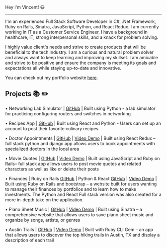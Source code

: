 Hey I'm Vincent! 😃

-------------------------------------------------------------------------------------------------------------------------------------------------------------------------

I'm an experienced Full Stack Software Developer in C#, .Net Framework, Ruby on Rails, Sinatra, JavaScript, Python, and React Redux. I am currently working in IT as a Customer Service Engineer. I have a background in healthcare, IT, strong interpersonal skills, and a knack for problem solving.

I highly value client's needs and strive to create products that will be beneficial to the tech industry. I am a curious and natural problem solver and always want to keep learning and improving my skillset. I am amicable and strive to be positive and ensure the company is meeting its goals and expectations all while staying up-to-date and innovative.

You can check out my portfolio website [here](https://vincent-tran-portfolio-website.vercel.app/).

Projects 📚 ✏️
-------------------------------------------------------------------------------------------------------------------------------------------------------------------------
•	Networking Lab Simulator | [GitHub](https://github.com/vintran93/lab_quiz_project) | Built using Python - a lab simulator for practicing configuring routers and switches in networking

•	Recipes App | [GitHub]([https://github.com/vintran93/lab_quiz_project](https://github.com/vintran93/recipes_app)) | Built using React and Python - Users can set up an account to post their favorite culinary recipes

•	Doctor Appointments | [GitHub](https://github.com/vintran93/doctor-appointment-scheduler/tree/main) | [Video Demo](https://www.youtube.com/watch?v=5p5KyLYtrqw&t=149s) | Built using React Redux – full stack python and django app allows users to book appointments with specialized doctors in the local area

•	Movie Quotes | [GitHub](https://github.com/vintran93/movie-quotes-client) | [Video Demo](https://www.youtube.com/watch?v=b022FTS3iYg) | Built using JavaScript and Ruby on Rails– full stack app allows users to post movie quotes and related characters as well as like or delete their posts

•	Finances | Ruby on Rails [GitHub](https://github.com/vintran93/finances) | Python & React [GitHub](https://github.com/vintran93/finances_project) | [Video Demo](https://www.youtube.com/watch?v=ITwy3sj7G9U&t=370s) | Built using Ruby on Rails and bootstrap – a website built for users wanting to manage their finances by portfolios and to learn how to make investments. The Python and React Full stack version was also created for a more in-depth take on the application.

•	Piano Sheet Music | [GitHub](https://github.com/vintran93/piano_tracker) | [Video Demo](https://www.youtube.com/watch?v=aufhejTUZ94&t=105s) | Built using Sinatra – a comprehensive website that allows users to save piano sheet music and organize by songs, artists, or genres

•	Austin Trails | [GitHub](https://github.com/vintran93/austin-trails) | [Video Demo](https://www.youtube.com/watch?v=Kdfp_uW4E_w&t=141s) | Built with Ruby CLI Gem – an app that allows users to discover the top hiking trails in Austin, TX and display a description of each trail





